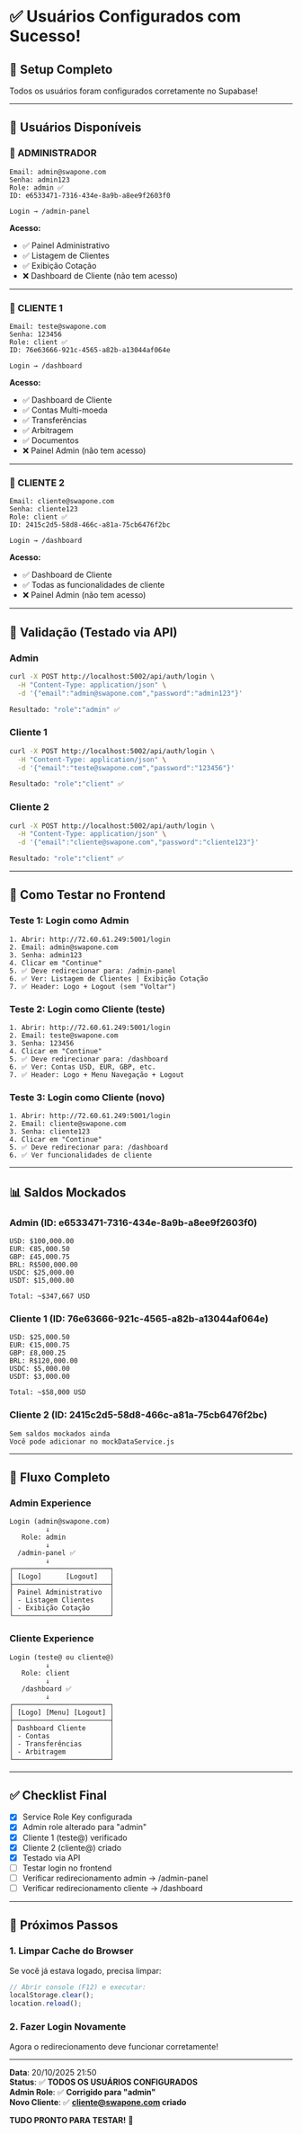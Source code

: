 # ✅ Usuários Configurados com Sucesso!

## 🎉 Setup Completo

Todos os usuários foram configurados corretamente no Supabase!

---

## 👥 Usuários Disponíveis

### 🔐 ADMINISTRADOR

```
Email: admin@swapone.com
Senha: admin123
Role: admin ✅
ID: e6533471-7316-434e-8a9b-a8ee9f2603f0

Login → /admin-panel
```

**Acesso:**
- ✅ Painel Administrativo
- ✅ Listagem de Clientes
- ✅ Exibição Cotação
- ❌ Dashboard de Cliente (não tem acesso)

---

### 👤 CLIENTE 1

```
Email: teste@swapone.com
Senha: 123456
Role: client ✅
ID: 76e63666-921c-4565-a82b-a13044af064e

Login → /dashboard
```

**Acesso:**
- ✅ Dashboard de Cliente
- ✅ Contas Multi-moeda
- ✅ Transferências
- ✅ Arbitragem
- ✅ Documentos
- ❌ Painel Admin (não tem acesso)

---

### 👤 CLIENTE 2

```
Email: cliente@swapone.com
Senha: cliente123
Role: client ✅
ID: 2415c2d5-58d8-466c-a81a-75cb6476f2bc

Login → /dashboard
```

**Acesso:**
- ✅ Dashboard de Cliente
- ✅ Todas as funcionalidades de cliente
- ❌ Painel Admin (não tem acesso)

---

## 🧪 Validação (Testado via API)

### Admin
```bash
curl -X POST http://localhost:5002/api/auth/login \
  -H "Content-Type: application/json" \
  -d '{"email":"admin@swapone.com","password":"admin123"}'

Resultado: "role":"admin" ✅
```

### Cliente 1
```bash
curl -X POST http://localhost:5002/api/auth/login \
  -H "Content-Type: application/json" \
  -d '{"email":"teste@swapone.com","password":"123456"}'

Resultado: "role":"client" ✅
```

### Cliente 2
```bash
curl -X POST http://localhost:5002/api/auth/login \
  -H "Content-Type: application/json" \
  -d '{"email":"cliente@swapone.com","password":"cliente123"}'

Resultado: "role":"client" ✅
```

---

## 🎯 Como Testar no Frontend

### Teste 1: Login como Admin

```
1. Abrir: http://72.60.61.249:5001/login
2. Email: admin@swapone.com
3. Senha: admin123
4. Clicar em "Continue"
5. ✅ Deve redirecionar para: /admin-panel
6. ✅ Ver: Listagem de Clientes | Exibição Cotação
7. ✅ Header: Logo + Logout (sem "Voltar")
```

### Teste 2: Login como Cliente (teste)

```
1. Abrir: http://72.60.61.249:5001/login
2. Email: teste@swapone.com
3. Senha: 123456
4. Clicar em "Continue"
5. ✅ Deve redirecionar para: /dashboard
6. ✅ Ver: Contas USD, EUR, GBP, etc.
7. ✅ Header: Logo + Menu Navegação + Logout
```

### Teste 3: Login como Cliente (novo)

```
1. Abrir: http://72.60.61.249:5001/login
2. Email: cliente@swapone.com
3. Senha: cliente123
4. Clicar em "Continue"
5. ✅ Deve redirecionar para: /dashboard
6. ✅ Ver funcionalidades de cliente
```

---

## 📊 Saldos Mockados

### Admin (ID: e6533471-7316-434e-8a9b-a8ee9f2603f0)
```
USD: $100,000.00
EUR: €85,000.50
GBP: £45,000.75
BRL: R$500,000.00
USDC: $25,000.00
USDT: $15,000.00

Total: ~$347,667 USD
```

### Cliente 1 (ID: 76e63666-921c-4565-a82b-a13044af064e)
```
USD: $25,000.50
EUR: €15,000.75
GBP: £8,000.25
BRL: R$120,000.00
USDC: $5,000.00
USDT: $3,000.00

Total: ~$58,000 USD
```

### Cliente 2 (ID: 2415c2d5-58d8-466c-a81a-75cb6476f2bc)
```
Sem saldos mockados ainda
Você pode adicionar no mockDataService.js
```

---

## 🔄 Fluxo Completo

### Admin Experience
```
Login (admin@swapone.com)
         ↓
   Role: admin
         ↓
  /admin-panel ✅
         ↓
┌────────────────────────┐
│ [Logo]      [Logout]   │
├────────────────────────┤
│ Painel Administrativo  │
│ - Listagem Clientes    │
│ - Exibição Cotação     │
└────────────────────────┘
```

### Cliente Experience
```
Login (teste@ ou cliente@)
         ↓
   Role: client
         ↓
   /dashboard ✅
         ↓
┌────────────────────────┐
│ [Logo] [Menu] [Logout] │
├────────────────────────┤
│ Dashboard Cliente      │
│ - Contas               │
│ - Transferências       │
│ - Arbitragem           │
└────────────────────────┘
```

---

## ✅ Checklist Final

- [x] Service Role Key configurada
- [x] Admin role alterado para "admin"
- [x] Cliente 1 (teste@) verificado
- [x] Cliente 2 (cliente@) criado
- [x] Testado via API
- [ ] Testar login no frontend
- [ ] Verificar redirecionamento admin → /admin-panel
- [ ] Verificar redirecionamento cliente → /dashboard

---

## 🎯 Próximos Passos

### 1. Limpar Cache do Browser

Se você já estava logado, precisa limpar:

```javascript
// Abrir console (F12) e executar:
localStorage.clear();
location.reload();
```

### 2. Fazer Login Novamente

Agora o redirecionamento deve funcionar corretamente!

---

**Data**: 20/10/2025 21:50  
**Status**: ✅ **TODOS OS USUÁRIOS CONFIGURADOS**  
**Admin Role**: ✅ **Corrigido para "admin"**  
**Novo Cliente**: ✅ **cliente@swapone.com criado**  

**TUDO PRONTO PARA TESTAR!** 🚀



